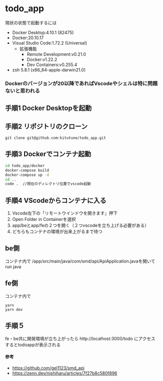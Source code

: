 # todo_app

現状の状態で起動するには

- Docker Desktop:4.10.1 (82475)
- Docker:20.10.17
- Visual Studio Code:1.72.2 (Universal)
  - 拡張機能
    - Remote Development:v0.21.0
    - Docker:v1.22.2 
    - Dev Containers:v0.255.4
- zsh 5.8.1 (x86_64-apple-darwin21.0)

### Dockerのバージョンが20以降であればVscodeやシェルは特に問題ないと思われる

## 手順1 Docker Desktopを起動

## 手順2 リポジトリのクローン

~~~ shell
git clone git@github.com:kitutune/todo_app.git
~~~

## 手順3 Dockerでコンテナ起動

~~~zsh
cd todo_app/docker 
docker-compose build 
docker-compose up -d 
cd ..   
code .  //現在のディレクトリ位置でvscode起動
~~~

## 手順4 VScodeからコンテナに入る


1. Vscode左下の「リモートウインドウを開きます」押下
2. Open Folder in Containerを選択
3. app/beとapp/feの２つを開く（２つvscodeを立ち上げる必要がある）
4. どちらもコンテナの環境が出来上がるまで待つ

## be側

コンテナ内で
/app/src/main/java/com/smd/api/ApiApplication.javaを開いてrun java

## fe側
コンテナ内で
~~~shell
yarn
yarn dev
~~~

## 手順５
fe・be共に開発環境が立ち上がったら
http://localhost:3000/todo にアクセスするとtodoappが表示される

#### 参考
- https://github.com/gel1123/smd_api
- https://zenn.dev/nishiharu/articles/7f27b8c580f896
